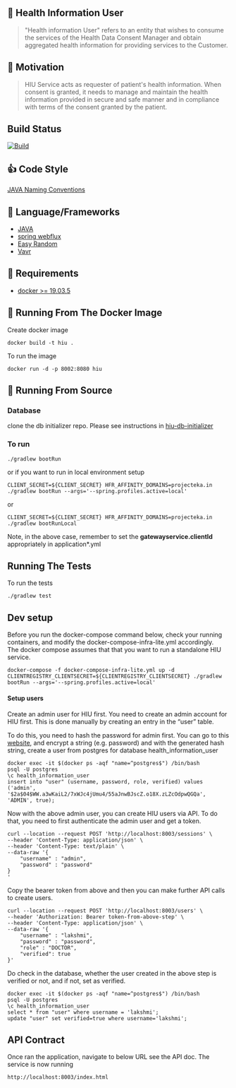 ## :hospital: Health Information User

> "Health information User" refers to an entity that wishes to consume the
>  services of the Health Data Consent Manager and obtain aggregated health
>  information for providing services to the Customer.

## :muscle: Motivation

> HIU Service acts as requester of patient's health information. When consent is granted, it needs to manage and maintain the
> health information provided  in secure and safe manner and in compliance with terms of the
> consent granted by the patient.

## Build Status

[![Build](https://github.com/ProjectEKA/health-information-user/workflows/HIU%20master%20build/badge.svg)](https://github.com/ProjectEKA/health-information-user/actions)

## :+1: Code Style

[JAVA Naming Conventions](https://google.github.io/styleguide/javaguide.html)

## :tada: Language/Frameworks

-   [JAVA](https://docs.microsoft.com/en-us/dotnet/csharp/language-reference/)
-   [spring webflux](https://docs.microsoft.com/en-us/aspnet/core/?view=aspnetcore-3.1)
-   [Easy Random](https://github.com/j-easy/easy-random)
-   [Vavr](https://www.vavr.io/vavr-docs/)

## :checkered_flag: Requirements

-   [docker >= 19.03.5](https://www.docker.com/)

## :whale: Running From The Docker Image

Create docker image

```
docker build -t hiu .
```

To run the image

```
docker run -d -p 8002:8080 hiu
```

## :rocket: Running From Source

### Database
clone the db initializer repo. Please see instructions in [hiu-db-initializer](https://github.com/ProjectEKA/hiu-db-initializer)
 
### To run

```
./gradlew bootRun
```

or if you want to run in local environment setup
```
CLIENT_SECRET=${CLIENT_SECRET} HFR_AFFINITY_DOMAINS=projecteka.in ./gradlew bootRun --args='--spring.profiles.active=local'
```
or 
```
CLIENT_SECRET=${CLIENT_SECRET} HFR_AFFINITY_DOMAINS=projecteka.in ./gradlew bootRunLocal
```
Note, in the above case, remember to set the **gatewayservice.clientId** appropriately in application*.yml  

## Running The Tests

To run the tests
```
./gradlew test
```

## Dev setup

Before you run the docker-compose command below, check your running containers, and modify the docker-compose-infra-lite.yml accordingly.  
The docker compose assumes that that you want to run a standalone HIU service.   
```
docker-compose -f docker-compose-infra-lite.yml up -d
CLIENTREGISTRY_CLIENTSECRET=${CLIENTREGISTRY_CLIENTSECRET} ./gradlew bootRun --args='--spring.profiles.active=local'
```

#### Setup users
Create an admin user for HIU first. You need to create an admin account for HIU first. 
This is done manually by creating an entry in the “user” table. 

To do this, you need to hash the password for admin first. You can go to this [website](https://bcryptgenerator.com/), and encrypt a string (e.g. password) and with the generated hash string, create a user from postgres for database health_information_user

```
docker exec -it $(docker ps -aqf "name=^postgres$") /bin/bash
psql -U postgres
\c health_information_user
insert into "user" (username, password, role, verified) values ('admin', '$2a$04$WW.a3wKaiL2/7xWJc4jUmu4/55aJnwBJscZ.o18X.zLZcOdpwQGQa', 'ADMIN', true);
``` 

Now with the above admin user, you can create HIU users via API. 
To do that, you need to first authenticate the admin user and get a token.

```
curl --location --request POST 'http://localhost:8003/sessions' \
--header 'Content-Type: application/json' \
--header 'Content-Type: text/plain' \
--data-raw '{
    "username" : "admin", 
    "password" : "password"
}
'
``` 

Copy the bearer token from above and then you can make further API calls to create users. 

```
curl --location --request POST 'http://localhost:8003/users' \
--header 'Authorization: Bearer token-from-above-step' \
--header 'Content-Type: application/json' \
--data-raw '{
	"username" : "lakshmi",
	"password" : "password", 
	"role" : "DOCTOR",
	"verified": true
}'

```

Do check in the database, whether the user created in the above step is verified or not, and if not, set as verified.
```
docker exec -it $(docker ps -aqf "name=^postgres$") /bin/bash
psql -U postgres
\c health_information_user
select * from "user" where username = 'lakshmi';
update "user" set verified=true where username='lakshmi';
``` 

## API Contract

Once ran the application, navigate to below URL see the API doc. The service is now running

```alpha
http://localhost:8003/index.html
```
